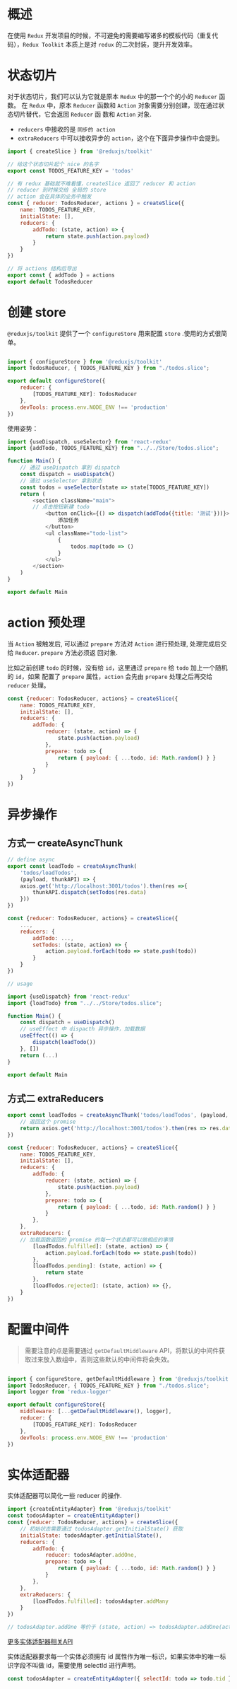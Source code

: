 
# 概述
在使用 `Redux` 开发项目的时候，不可避免的需要编写诸多的模板代码（重复代码），`Redux Toolkit` 本质上是对 `redux` 的二次封装，提升开发效率。

# 状态切片
对于状态切片，我们可以认为它就是原本 `Redux` 中的那一个个的小的 `Reducer` 函数。
在 `Redux` 中，原本 `Reducer` 函数和 `Action` 对象需要分别创建，现在通过状态切片替代，它会返回 `Reducer` 函 数和 `Action` 对象.

- `reducers` 中接收的是 `同步的 action`
- `extraReducers` 中可以接收异步的 `action`，这个在下面异步操作中会提到。

```javascript
import { createSlice } from '@reduxjs/toolkit'

// 给这个状态切片起个 nice 的名字
export const TODOS_FEATURE_KEY = 'todos'

// 有 redux 基础就不难看懂，createSlice 返回了 reducer 和 action
// reducer 到时候交给 全局的 store
// action 会在具体的业务中触发
const { reducer: TodosReducer, actions } = createSlice({
    name: TODOS_FEATURE_KEY,
    initialState: [],
    reducers: {
        addTodo: (state, action) => {
            return state.push(action.payload)
        }
    }
})

// 将 actions 结构后导出
export const { addTodo } = actions
export default TodosReducer
```

# 创建 store

`@reduxjs/toolkit` 提供了一个 `configureStore` 用来配置 `store` .使用的方式很简单。

```javascript

import { configureStore } from '@reduxjs/toolkit'
import TodosReducer, { TODOS_FEATURE_KEY } from "./todos.slice";

export default configureStore({
    reducer: {
        [TODOS_FEATURE_KEY]: TodosReducer
    },
    devTools: process.env.NODE_ENV !== 'production'
})

```

使用姿势：

```javascript
import {useDispatch, useSelector} from 'react-redux'
import {addTodo, TODOS_FEATURE_KEY} from "../../Store/todos.slice";

function Main() {
    // 通过 useDispatch 拿到 dispatch
    const dispatch = useDispatch()
    // 通过 useSelector 拿到状态
    const todos = useSelector(state => state[TODOS_FEATURE_KEY])
    return (
        <section className="main">
	    // 点击按钮新建 todo
            <button onClick={() => dispatch(addTodo({title: '测试'}))}>
                添加任务
            </button>
            <ul className="todo-list">
                {
                    todos.map(todo => ()
                }
            </ul>
        </section>
    )
}

export default Main

```


# action 预处理

当 `Action` 被触发后, 可以通过 `prepare` 方法对 `Action` 进行预处理, 处理完成后交给 `Reducer`. `prepare` 方法必须返 回对象.

比如之前创建 `todo` 的时候，没有给 `id`，这里通过 `prepare` 给 `todo` 加上一个随机的 `id`，如果 配置了 `prepare` 属性，`action` 会先由 `prepare` 处理之后再交给 `reducer` 处理。

```javascript
const {reducer: TodosReducer, actions} = createSlice({
    name: TODOS_FEATURE_KEY,
    initialState: [],
    reducers: {
        addTodo: {
            reducer: (state, action) => {
                state.push(action.payload)
            },
            prepare: todo => {
                return { payload: { ...todo, id: Math.random() } }
            }
        }
    }
})
```

# 异步操作

## 方式一 createAsyncThunk
```javascript
// define async
export const loadTodo = createAsyncThunk(
    'todos/loadTodos', 
    (payload, thunkAPI) => {
    axios.get('http://localhost:3001/todos').then(res =>{
        thunkAPI.dispatch(setTodos(res.data)
    }))
})

const {reducer: TodosReducer, actions} = createSlice({
    ...,
    reducers: {
        addTodo: ...,
        setTodos: (state, action) => {
            action.payload.forEach(todo => state.push(todo))
        }
    }
})

// usage

import {useDispatch} from 'react-redux'
import {loadTodo} from "../../Store/todos.slice";

function Main() {
    const dispatch = useDispatch()
    // useEffect 中 dispacth 异步操作，加载数据
    useEffect(() => {
        dispatch(loadTodo())
    }, [])
    return (...)
}

export default Main
```

## 方式二 extraReducers


```javascript
export const loadTodos = createAsyncThunk('todos/loadTodos', (payload, thunkAPI) => {
    // 返回这个 promise
    return axios.get('http://localhost:3001/todos').then(res => res.data)
})

const {reducer: TodosReducer, actions} = createSlice({
    name: TODOS_FEATURE_KEY,
    initialState: [],
    reducers: {
        addTodo: {
            reducer: (state, action) => {
                state.push(action.payload)
            },
            prepare: todo => {
                return { payload: { ...todo, id: Math.random() } }
            }
        },
    },
    extraReducers: {
	// 加载函数返回的 promise 的每一个状态都可以做相应的事情
        [loadTodos.fulfilled]: (state, action) => {
            action.payload.forEach(todo => state.push(todo))
        },
        [loadTodos.pending]: (state, action) => {
            return state
        },
        [loadTodos.rejected]: (state, action) => {},
    }
})

```

# 配置中间件

> 需要注意的点是需要通过 `getDefaultMiddleware` API，将默认的中间件获取过来放入数组中，否则这些默认的中间件将会失效。

```javascript

import { configureStore, getDefaultMiddleware } from '@reduxjs/toolkit'
import TodosReducer, { TODOS_FEATURE_KEY } from "./todos.slice";
import logger from 'redux-logger'

export default configureStore({
    middleware: [...getDefaultMiddleware(), logger],
    reducer: {
        [TODOS_FEATURE_KEY]: TodosReducer
    },
    devTools: process.env.NODE_ENV !== 'production'
})
```

# 实体适配器

实体适配器可以简化一些 reducer 的操作.

```javascript
import {createEntityAdapter} from '@reduxjs/toolkit'
const todosAdapter = createEntityAdapter()
const {reducer: TodosReducer, actions} = createSlice({
    // 初始状态需要通过 todosAdapter.getInitialState() 获取
    initialState: todosAdapter.getInitialState(),
    reducers: {
        addTodo: {
            reducer: todosAdapter.addOne,
            prepare: todo => {
                return { payload: { ...todo, id: Math.random() } }
            }
        },
    },
    extraReducers: {
        [loadTodos.fulfilled]: todosAdapter.addMany
    }
})

// todosAdapter.addOne 等价于 (state, action) => todosAdapter.addOne(action.payload)
```

[更多实体适配器相关API](https://redux-toolkit-cn.netlify.app/api/createEntityAdapter)


实体适配器要求每一个实体必须拥有 id 属性作为唯一标识，如果实体中的唯一标识字段不叫做 id，需要使用 selectId 进行声明。

```javascript
const todosAdapter = createEntityAdapter({ selectId: todo => todo.tid })
```

